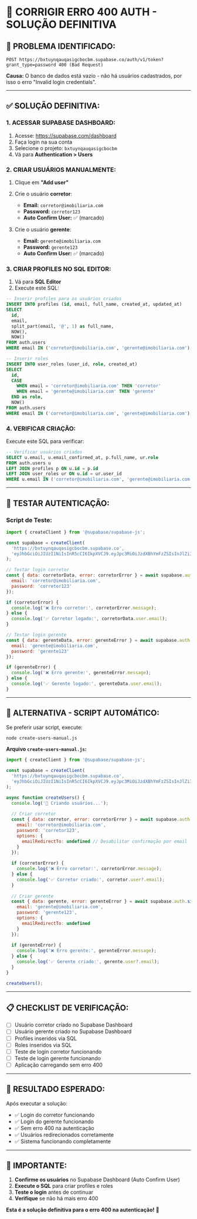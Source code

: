 # 🔧 CORRIGIR ERRO 400 AUTH - SOLUÇÃO DEFINITIVA

## 🚨 **PROBLEMA IDENTIFICADO:**
```
POST https://bxtuynqauqasigcbocbm.supabase.co/auth/v1/token?grant_type=password 400 (Bad Request)
```

**Causa:** O banco de dados está vazio - não há usuários cadastrados, por isso o erro "Invalid login credentials".

---

## ✅ **SOLUÇÃO DEFINITIVA:**

### **1. ACESSAR SUPABASE DASHBOARD:**
1. Acesse: https://supabase.com/dashboard
2. Faça login na sua conta
3. Selecione o projeto: `bxtuynqauqasigcbocbm`
4. Vá para **Authentication > Users**

### **2. CRIAR USUÁRIOS MANUALMENTE:**
1. Clique em **"Add user"**
2. Crie o usuário **corretor**:
   - **Email:** `corretor@imobiliaria.com`
   - **Password:** `corretor123`
   - **Auto Confirm User:** ✅ (marcado)

3. Crie o usuário **gerente**:
   - **Email:** `gerente@imobiliaria.com`
   - **Password:** `gerente123`
   - **Auto Confirm User:** ✅ (marcado)

### **3. CRIAR PROFILES NO SQL EDITOR:**
1. Vá para **SQL Editor**
2. Execute este SQL:

```sql
-- Inserir profiles para os usuários criados
INSERT INTO profiles (id, email, full_name, created_at, updated_at) 
SELECT 
  id,
  email,
  split_part(email, '@', 1) as full_name,
  NOW(),
  NOW()
FROM auth.users 
WHERE email IN ('corretor@imobiliaria.com', 'gerente@imobiliaria.com');

-- Inserir roles
INSERT INTO user_roles (user_id, role, created_at)
SELECT 
  id,
  CASE 
    WHEN email = 'corretor@imobiliaria.com' THEN 'corretor'
    WHEN email = 'gerente@imobiliaria.com' THEN 'gerente'
  END as role,
  NOW()
FROM auth.users 
WHERE email IN ('corretor@imobiliaria.com', 'gerente@imobiliaria.com');
```

### **4. VERIFICAR CRIAÇÃO:**
Execute este SQL para verificar:

```sql
-- Verificar usuários criados
SELECT u.email, u.email_confirmed_at, p.full_name, ur.role
FROM auth.users u
LEFT JOIN profiles p ON u.id = p.id
LEFT JOIN user_roles ur ON u.id = ur.user_id
WHERE u.email IN ('corretor@imobiliaria.com', 'gerente@imobiliaria.com');
```

---

## 🧪 **TESTAR AUTENTICAÇÃO:**

### **Script de Teste:**
```javascript
import { createClient } from '@supabase/supabase-js';

const supabase = createClient(
  'https://bxtuynqauqasigcbocbm.supabase.co',
  'eyJhbGciOiJIUzI1NiIsInR5cCI6IkpXVCJ9.eyJpc3MiOiJzdXBhYmFzZSIsInJlZiI6ImJ4dHV5bnFhdXFhc2lnY2JvY2JtIiwicm9sZSI6ImFub24iLCJpYXQiOjE3NTk3MTU2NDksImV4cCI6MjA3NTI5MTY0OX0.WJ2fQy8gICtVqEVHxQxpaeuVzpKJp1SIHv7oIme9v2o'
);

// Testar login corretor
const { data: corretorData, error: corretorError } = await supabase.auth.signInWithPassword({
  email: 'corretor@imobiliaria.com',
  password: 'corretor123'
});

if (corretorError) {
  console.log('❌ Erro corretor:', corretorError.message);
} else {
  console.log('✅ Corretor logado:', corretorData.user.email);
}

// Testar login gerente
const { data: gerenteData, error: gerenteError } = await supabase.auth.signInWithPassword({
  email: 'gerente@imobiliaria.com',
  password: 'gerente123'
});

if (gerenteError) {
  console.log('❌ Erro gerente:', gerenteError.message);
} else {
  console.log('✅ Gerente logado:', gerenteData.user.email);
}
```

---

## 🔧 **ALTERNATIVA - SCRIPT AUTOMÁTICO:**

Se preferir usar script, execute:

```bash
node create-users-manual.js
```

**Arquivo `create-users-manual.js`:**
```javascript
import { createClient } from '@supabase/supabase-js';

const supabase = createClient(
  'https://bxtuynqauqasigcbocbm.supabase.co',
  'eyJhbGciOiJIUzI1NiIsInR5cCI6IkpXVCJ9.eyJpc3MiOiJzdXBhYmFzZSIsInJlZiI6ImJ4dHV5bnFhdXFhc2lnY2JvY2JtIiwicm9sZSI6ImFub24iLCJpYXQiOjE3NTk3MTU2NDksImV4cCI6MjA3NTI5MTY0OX0.WJ2fQy8gICtVqEVHxQxpaeuVzpKJp1SIHv7oIme9v2o'
);

async function createUsers() {
  console.log('🔧 Criando usuários...');
  
  // Criar corretor
  const { data: corretor, error: corretorError } = await supabase.auth.signUp({
    email: 'corretor@imobiliaria.com',
    password: 'corretor123',
    options: {
      emailRedirectTo: undefined // Desabilitar confirmação por email
    }
  });
  
  if (corretorError) {
    console.log('❌ Erro corretor:', corretorError.message);
  } else {
    console.log('✅ Corretor criado:', corretor.user?.email);
  }
  
  // Criar gerente
  const { data: gerente, error: gerenteError } = await supabase.auth.signUp({
    email: 'gerente@imobiliaria.com',
    password: 'gerente123',
    options: {
      emailRedirectTo: undefined
    }
  });
  
  if (gerenteError) {
    console.log('❌ Erro gerente:', gerenteError.message);
  } else {
    console.log('✅ Gerente criado:', gerente.user?.email);
  }
}

createUsers();
```

---

## 📋 **CHECKLIST DE VERIFICAÇÃO:**

- [ ] Usuário corretor criado no Supabase Dashboard
- [ ] Usuário gerente criado no Supabase Dashboard
- [ ] Profiles inseridos via SQL
- [ ] Roles inseridos via SQL
- [ ] Teste de login corretor funcionando
- [ ] Teste de login gerente funcionando
- [ ] Aplicação carregando sem erro 400

---

## 🎯 **RESULTADO ESPERADO:**

Após executar a solução:
- ✅ Login do corretor funcionando
- ✅ Login do gerente funcionando
- ✅ Sem erro 400 na autenticação
- ✅ Usuários redirecionados corretamente
- ✅ Sistema funcionando completamente

---

## 🚨 **IMPORTANTE:**

1. **Confirme os usuários** no Supabase Dashboard (Auto Confirm User)
2. **Execute o SQL** para criar profiles e roles
3. **Teste o login** antes de continuar
4. **Verifique** se não há mais erro 400

**Esta é a solução definitiva para o erro 400 na autenticação!** 🎯